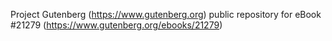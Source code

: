 Project Gutenberg (https://www.gutenberg.org) public repository for eBook #21279 (https://www.gutenberg.org/ebooks/21279)
